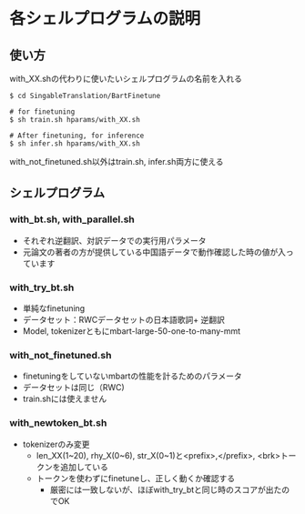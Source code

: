 # 各シェルプログラムの説明

## 使い方
with_XX.shの代わりに使いたいシェルプログラムの名前を入れる
```bash:
$ cd SingableTranslation/BartFinetune

# for finetuning
$ sh train.sh hparams/with_XX.sh

# After finetuning, for inference
$ sh infer.sh hparams/with_XX.sh
```
with_not_finetuned.sh以外はtrain.sh, infer.sh両方に使える

## シェルプログラム
### with_bt.sh, with_parallel.sh
- それぞれ逆翻訳、対訳データでの実行用パラメータ
- 元論文の著者の方が提供している中国語データで動作確認した時の値が入っています

### with_try_bt.sh
- 単純なfinetuning
- データセット：RWCデータセットの日本語歌詞+ 逆翻訳
- Model, tokenizerともにmbart-large-50-one-to-many-mmt

### with_not_finetuned.sh
- finetuningをしていないmbartの性能を計るためのパラメータ
- データセットは同じ（RWC)
- train.shには使えません

### with_newtoken_bt.sh
- tokenizerのみ変更
    - len_XX(1~20), rhy_X(0~6), str_X(0~1)と\<prefix>,\</prefix>, \<brk>トークンを追加している
    - トークンを使わずにfinetuneし、正しく動くか確認する
        - 厳密には一致しないが、ほぼwith_try_btと同じ時のスコアが出たのでOK
